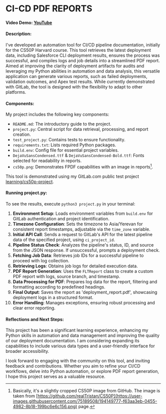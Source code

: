# CI-CD PDF REPORTS
#### Video Demo:  [YouTube](https://youtu.be/RrvWv6hOK_w)
#### Description:
I've developed an automation tool for CI/CD pipeline documentation, initially for the CS50P Harvard course. This tool retrieves the latest deployment data, including Salesforce CLI deployment results, ensures the process was successful, and compiles logs and job details into a streamlined PDF report. Aimed at improving the clarity of deployment artifacts for audits and leveraging my Python abilities in automation and data analysis, this versatile application can generate various reports, such as failed deployments, validation outcomes, and Apex test results. While currently demonstrated with GitLab, the tool is designed with the flexibility to adapt to other platforms.

#### Components:
My project includes the following key components:
- `README.md`: The introductory guide to the project.
- `project.py`: Central script for data retrieval, processing, and report creation.
- `test_project.py`: Contains tests to ensure functionality.
- `requirements.txt`: Lists required Python packages.
- `build.env`: Config file for essential project variables.
- `DejaVuSansCondensed.ttf` & `DejaVuSansCondensed-Bold.ttf`: Fonts selected for readability in reports.
- `cs50p.png`: Demonstrates FPDF capabilities with an image in reports[^1].

This tool is demonstrated using my GitLab.com public test project [learning/cs50p-project](https://gitlab.com/learning4050104/cs50p-project).

#### Running project.py:
To see the results, execute `python3 project.py` in your terminal:
1. **Environment Setup**: Loads environment variables from `build.env` for GitLab authentication and project identification.
2. **Timezone Configuration**: Sets the timezone to Asia/Yerevan for consistent report timestamps, adjustable via the `time_zone` variable.
3. **Initial API Call**: Sends a request to GitLab's API for the latest pipeline data of the specified project, using `ci_project_id`.
4. **Pipeline Status Check**: Analyzes the pipeline's status, ID, and source from the JSON response. If unsuccessful, prompts a deployment check.
5. **Fetching Job Data**: Retrieves job IDs for a successful pipeline to proceed with log collection.
6. **Retrieving Logs**: Obtains job logs for detailed execution data.
7. **PDF Report Generation**: Uses the `FLTReport` class to create a custom PDF report with logs, source branch, and timestamp.
8. **Data Processing for PDF**: Prepares log data for the report, filtering and formatting according to predefined headings.
9. **Final Output**: Saves the report as 'deployment_report.pdf', showcasing deployment logs in a structured format.
10. **Error Handling**: Manages exceptions, ensuring robust processing and clear error reporting.

#### Reflections and Next Steps:
This project has been a significant learning experience, enhancing my Python skills in automation and data management and improving the quality of our deployment documentation. I am considering expanding its capabilities to include various data types and a user-friendly interface for broader accessibility.

I look forward to engaging with the community on this tool, and inviting feedback and contributions. Whether you aim to refine your CI/CD workflows, delve into Python automation, or explore PDF report generation, I hope this project serves as a valuable resource.

[^1]: Basically, it's a slightly cropped CS50P image from GitHub. The image is taken from [https://github.com/realTristan/CS50P](https://user-images.githubusercontent.com/75189508/194149777-f63aa3eb-0455-4982-8b18-199bc6e6c156.png) page.
